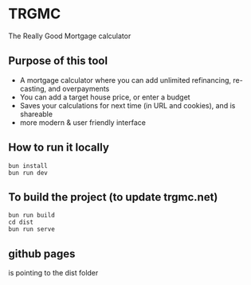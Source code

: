 # TRGMC
The Really Good Mortgage calculator

## Purpose of this tool
- A mortgage calculator where you can add unlimited refinancing, re-casting, and overpayments
- You can add a target house price, or enter a budget
- Saves your calculations for next time (in URL and cookies), and is shareable
- more modern & user friendly interface

## How to run it locally
```
bun install
bun run dev
```

## To build the project (to update trgmc.net)
```
bun run build
cd dist
bun run serve
```

## github pages
is pointing to the dist folder
